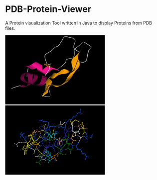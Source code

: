 # PDB-Protein-Viewer
A Protein visualization Tool written in Java to display Proteins from PDB files.

![Alpha Helix Visualization](res/screenshots/helix1.png) ![Atom Visualization](res/screenshots/helix2.png) 



